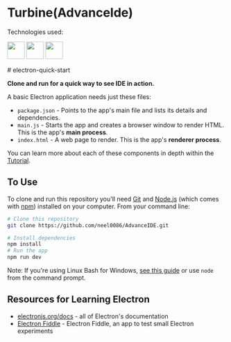 # Turbine(AdvanceIde)
Technologies used:
<p>
  <img src="https://user-images.githubusercontent.com/83919508/168467400-298dd827-0c7c-403a-974f-b652a5f1dd27.png" width="40px" height="40px"></img>
  <img src="https://user-images.githubusercontent.com/83919508/168467435-41d873f4-8d98-446b-a81b-8deab869361b.png" width="40px" height="40px"></img>
  <img src="https://user-images.githubusercontent.com/83919508/210067047-9458a360-f60b-43ac-a284-1b636866d7c9.png" width="40px" height="40px"></img>

</p>
# electron-quick-start

**Clone and run for a quick way to see IDE in action.**

A basic Electron application needs just these files:

- `package.json` - Points to the app's main file and lists its details and dependencies.
- `main.js` - Starts the app and creates a browser window to render HTML. This is the app's **main process**.
- `index.html` - A web page to render. This is the app's **renderer process**.

You can learn more about each of these components in depth within the [Tutorial](https://electronjs.org/docs/latest/tutorial/tutorial-prerequisites).

## To Use

To clone and run this repository you'll need [Git](https://git-scm.com) and [Node.js](https://nodejs.org/en/download/) (which comes with [npm](http://npmjs.com)) installed on your computer. From your command line:

```bash
# Clone this repository
git clone https://github.com/neel0086/AdvanceIDE.git

# Install dependencies
npm install
# Run the app
npm run dev
```

Note: If you're using Linux Bash for Windows, [see this guide](https://www.howtogeek.com/261575/how-to-run-graphical-linux-desktop-applications-from-windows-10s-bash-shell/) or use `node` from the command prompt.

## Resources for Learning Electron

- [electronjs.org/docs](https://electronjs.org/docs) - all of Electron's documentation
- [Electron Fiddle](https://electronjs.org/fiddle) - Electron Fiddle, an app to test small Electron experiments


